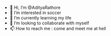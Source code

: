 - 👋 Hi, I’m @AdityaRathore
- 👀 I’m interested in soccer
- 🌱 I’m currently learning my life
- 💞️ I’m looking to collaborate with myself
- 📫 How to reach me : come and meet me at hell

<!---
AdityaRathore55/AdityaRathore55 is a ✨ special ✨ repository because its `README.md` (this file) appears on your GitHub profile.
You can click the Preview link to take a look at your changes.
--->
